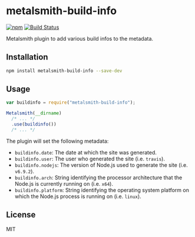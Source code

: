 # metalsmith-build-info

[![npm](https://img.shields.io/npm/v/metalsmith-build-info.svg)](https://www.npmjs.com/package/metalsmith-build-info)
[![Build Status](https://travis-ci.org/chkal/metalsmith-build-info.svg?branch=master)](https://travis-ci.org/chkal/metalsmith-build-info)

Metalsmith plugin to add various build infos to the metadata.

## Installation

```bash
npm install metalsmith-build-info --save-dev
```
    
## Usage

```js
var buildinfo = require("metalsmith-build-info");

Metalsmith(__dirname)
  /* ... */
  .use(buildinfo())
  /* ... */
```

The plugin will set the following metadata:

  * `buildinfo.date`: The date at which the site was generated.
  * `buildinfo.user`: The user who generated the site (i.e. `travis`).
  * `buildinfo.nodejs`: The version of Node.js used to generate the site (i.e. `v6.9.2`).
  * `buildinfo.arch`: String identifying the processor architecture that the Node.js 
    is currently running on (i.e. `x64`).
  * `buildinfo.platform`: String  identifying the operating system platform on which the 
    Node.js process is running on (i.e. `linux`).

## License

MIT
